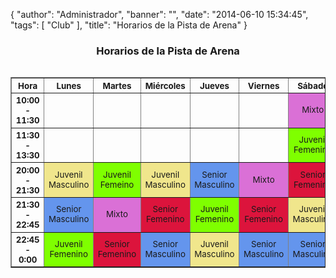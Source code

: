{
  "author": "Administrador",
  "banner": "",
  "date": "2014-06-10 15:34:45",
  "tags": [
    "Club"
  ],
  "title": "Horarios de la Pista de Arena"
}

<style type="text/css" media="screen">
td, th {
font-size: 10pt;
text-align: center;
}

.mixto {
background-color: Orchid;
}
.socios {
background-color: Gray;
}
.senfem {
background-color: Crimson;
}
.senmasc {
background-color: CornflowerBlue;
}
.juvfem {
background-color: Chartreuse;
}
.juvmasc {
background-color: khaki;
}
</style>

<center>
<h3>Horarios de la Pista de Arena</h3>
</center>

<!--table cellspacing="0" border="1">
<tr>
  <th>Hora</th>
  <th colspan="2" width="200px">Lunes</th>
  <th colspan="2" width="200px">Martes</th>
  <th colspan="2" width="200px">Miércoles</th>
  <th colspan="2" width="200px">Jueves</th>
</tr>

<tr>
  <th>19:00 - 20:30</th>
  <td class="mixto">Mixto</td>
  <td class="socios">Socios</td>
  <td class="senmasc">Senior Masc.</td>
  <td class="senfem">Senior Fem.</td>
  <td class="juvmasc">Juv. Masc.</td>
  <td>Infantil</td>
  <td class="senmasc">Senior Masc.</td>
  <td class="socios">Socios</td>
</tr>

<tr>
  <th>20:30 - 21:45</th>
  <td class="senfem">Senior Fem.</td>
  <td class="juvfem">Juv. Fem.</td>
  <td class="juvfem">Juv. Fem.</td>
  <td class="socios">Socios</td>
  <td class="senfem">Senior Fem.</td>
  <td class="socios">Socios</td>
  <td class="juvmasc">Juv. Masc.</td>
  <td class="socios">Socios</td>
</tr>

<tr>
  <th>21:45 - 23:00</th>
  <td class="senmasc" colspan="2">Senior Masc.</td>
  <td class="mixto">Mixto</td>
  <td class="juvmasc">Juv. Masc.</td>
  <td class="senmasc" colspan="2">Senior Masc.</td>
  <td class="mixto">Mixto</td>
  <td class="juvfem">Juv. Fem.</td>
</tr>

</table>

<p>
<br/>
</p>

<table cellspacing="0" border="1">
<tr>
  <th>Hora</th>
  <th colspan="2" width="200px">Viernes</th>
  <th colspan="2" width="200px">Sábado</th>
  <th colspan="2" width="200px">Domingo</th>
</tr>

<tr>
  <th>19:00 - 20:30</th>
  <td>Infantil</td>
  <td class="juvfem">Juv. Fem.</td>
  <td class="mixto">Mixto</td>
  <td class="juvmasc">Juv. Masc.</td>
  <td class="juvmasc">Juv. Masc.</td>
  <td class="juvfem">Juv. Fem.</td>
</tr>

<tr>
  <th>20:30 - 21:45</th>
  <td class="senmasc">Senior Masc.</td>
  <td class="socios">Socios</td>
  <td class="senfem">Senior Fem.</td>
  <td class="juvfem">Juv. Fem.</td>
  <td class="senmasc">Senior Masc.</td>
  <td class="socios">Socios</td>
</tr>

<tr>
  <th>21:45 - 23:00</th>
  <td class="senfem">Senior Fem.</td>
  <td class="juvmasc">Juv. Masc.</td>
  <td class="senmasc">Senior Masc.</td>
  <td class="socios">Socios</td>
  <td class="senfem">Senior Fem.</td>
  <td class="mixto">Mixto</td>
</tr>
</table-->


<table cellspacing="0" border="1" align="left" width="620">
<tr>
  <th width="*">Hora</th>
  <th width="80">Lunes</th>
  <th width="80">Martes</th>
  <th width="80">Miércoles</th>
  <th width="80">Jueves</th>
  <th width="80">Viernes</th>
  <th width="80">Sábado</th>
  <th width="80">Domingo</th>
</tr>

<tr>
  <th>10:00 - 11:30</th>
  <td class=""></td>
  <td class=""></td>
  <td class=""></td>
  <td class=""></td>
  <td class=""></td>
  <td class="mixto">Mixto</td>
  <td class="senmasc">Senior Masculino</td>
</tr>

<tr>
  <th>11:30 - 13:30</th>
  <td class=""></td>
  <td class=""></td>
  <td class=""></td>
  <td class=""></td>
  <td class=""></td>
  <td class="juvfem">Juvenil Femenino</td>
  <td class="juvmasc">Juvenil Masculino</td>
</tr>
<tr>
  <th>20:00 - 21:30</th>
  <td class="juvmasc">Juvenil Masculino</td>
  <td class="juvfem">Juvenil Femeino</td>
  <td class="juvmasc">Juvenil Masculino</td>
  <td class="senmasc">Senior Masculino</td>
  <td class="mixto">Mixto</td>
  <td class="senfem">Senior Femenino</td>
  <td class="juvfem">Juvenil Femenino</td>
</tr>

<tr>
  <th>21:30 - 22:45</th>
  <td class="senmasc">Senior Masculino</td>
  <td class="mixto">Mixto</td>
  <td class="senfem">Senior Femenino</td>
  <td class="juvfem">Juvenil Femenino</td>
  <td class="senfem">Senior Femenino</td>
  <td class="juvmasc">Juvenil Masculino</td>
  <td class="senmasc">Senior Masculino</td>
</tr>

<tr>
  <th>22:45 - 0:00</th>
  <td class="juvfem">Juvenil Femenino</td>
  <td class="senfem">Senior Femenino</td>
  <td class="senmasc">Senior Masculino</td>
  <td class="juvmasc">Juvenil Masculino</td>
  <td class="senmasc">Senior Masculino</td>
  <td class="senmasc">Senior Masculino</td>
  <td class="mixto">Mixto</td>
</tr>

</table>
<!--break-->

